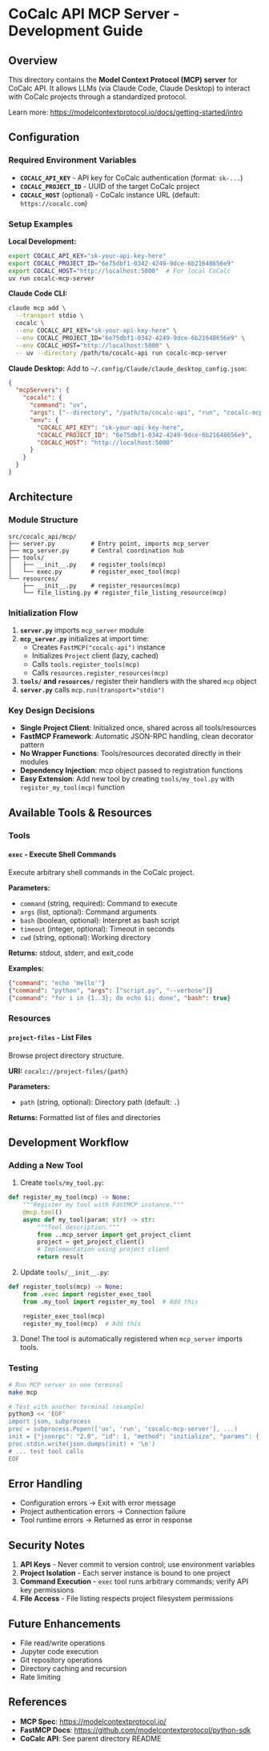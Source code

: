 # CoCalc API MCP Server - Development Guide

## Overview

This directory contains the **Model Context Protocol (MCP) server** for CoCalc API. It allows LLMs (via Claude Code, Claude Desktop) to interact with CoCalc projects through a standardized protocol.

Learn more: https://modelcontextprotocol.io/docs/getting-started/intro

## Configuration

### Required Environment Variables

- **`COCALC_API_KEY`** - API key for CoCalc authentication (format: `sk-...`)
- **`COCALC_PROJECT_ID`** - UUID of the target CoCalc project
- **`COCALC_HOST`** (optional) - CoCalc instance URL (default: `https://cocalc.com`)

### Setup Examples

**Local Development:**
```bash
export COCALC_API_KEY="sk-your-api-key-here"
export COCALC_PROJECT_ID="6e75dbf1-0342-4249-9dce-6b21648656e9"
export COCALC_HOST="http://localhost:5000"  # For local CoCalc
uv run cocalc-mcp-server
```

**Claude Code CLI:**
```bash
claude mcp add \
  --transport stdio \
  cocalc \
  --env COCALC_API_KEY="sk-your-api-key-here" \
  --env COCALC_PROJECT_ID="6e75dbf1-0342-4249-9dce-6b21648656e9" \
  --env COCALC_HOST="http://localhost:5000" \
  -- uv --directory /path/to/cocalc-api run cocalc-mcp-server
```

**Claude Desktop:**
Add to `~/.config/Claude/claude_desktop_config.json`:
```json
{
  "mcpServers": {
    "cocalc": {
      "command": "uv",
      "args": ["--directory", "/path/to/cocalc-api", "run", "cocalc-mcp-server"],
      "env": {
        "COCALC_API_KEY": "sk-your-api-key-here",
        "COCALC_PROJECT_ID": "6e75dbf1-0342-4249-9dce-6b21648656e9",
        "COCALC_HOST": "http://localhost:5000"
      }
    }
  }
}
```

## Architecture

### Module Structure

```
src/cocalc_api/mcp/
├── server.py          # Entry point, imports mcp_server
├── mcp_server.py      # Central coordination hub
├── tools/
│   ├── __init__.py    # register_tools(mcp)
│   └── exec.py        # register_exec_tool(mcp)
└── resources/
    ├── __init__.py    # register_resources(mcp)
    └── file_listing.py # register_file_listing_resource(mcp)
```

### Initialization Flow

1. **`server.py`** imports `mcp_server` module
2. **`mcp_server.py`** initializes at import time:
   - Creates `FastMCP("cocalc-api")` instance
   - Initializes `Project` client (lazy, cached)
   - Calls `tools.register_tools(mcp)`
   - Calls `resources.register_resources(mcp)`
3. **`tools/` and `resources/`** register their handlers with the shared `mcp` object
4. **`server.py`** calls `mcp.run(transport="stdio")`

### Key Design Decisions

- **Single Project Client**: Initialized once, shared across all tools/resources
- **FastMCP Framework**: Automatic JSON-RPC handling, clean decorator pattern
- **No Wrapper Functions**: Tools/resources decorated directly in their modules
- **Dependency Injection**: mcp object passed to registration functions
- **Easy Extension**: Add new tool by creating `tools/my_tool.py` with `register_my_tool(mcp)` function

## Available Tools & Resources

### Tools

#### `exec` - Execute Shell Commands

Execute arbitrary shell commands in the CoCalc project.

**Parameters:**
- `command` (string, required): Command to execute
- `args` (list, optional): Command arguments
- `bash` (boolean, optional): Interpret as bash script
- `timeout` (integer, optional): Timeout in seconds
- `cwd` (string, optional): Working directory

**Returns:** stdout, stderr, and exit_code

**Examples:**
```json
{"command": "echo 'Hello'"}
{"command": "python", "args": ["script.py", "--verbose"]}
{"command": "for i in {1..3}; do echo $i; done", "bash": true}
```

### Resources

#### `project-files` - List Files

Browse project directory structure.

**URI:** `cocalc://project-files/{path}`

**Parameters:**
- `path` (string, optional): Directory path (default: `.`)

**Returns:** Formatted list of files and directories

## Development Workflow

### Adding a New Tool

1. Create `tools/my_tool.py`:
```python
def register_my_tool(mcp) -> None:
    """Register my tool with FastMCP instance."""
    @mcp.tool()
    async def my_tool(param: str) -> str:
        """Tool description."""
        from ..mcp_server import get_project_client
        project = get_project_client()
        # Implementation using project client
        return result
```

2. Update `tools/__init__.py`:
```python
def register_tools(mcp) -> None:
    from .exec import register_exec_tool
    from .my_tool import register_my_tool  # Add this

    register_exec_tool(mcp)
    register_my_tool(mcp)  # Add this
```

3. Done! The tool is automatically registered when `mcp_server` imports tools.

### Testing

```bash
# Run MCP server in one terminal
make mcp

# Test with another terminal (example)
python3 << 'EOF'
import json, subprocess
proc = subprocess.Popen(['uv', 'run', 'cocalc-mcp-server'], ...)
init = {"jsonrpc": "2.0", "id": 1, "method": "initialize", "params": {...}}
proc.stdin.write(json.dumps(init) + '\n')
# ... test tool calls
EOF
```

## Error Handling

- Configuration errors → Exit with error message
- Project authentication errors → Connection failure
- Tool runtime errors → Returned as error in response

## Security Notes

1. **API Keys** - Never commit to version control; use environment variables
2. **Project Isolation** - Each server instance is bound to one project
3. **Command Execution** - `exec` tool runs arbitrary commands; verify API key permissions
4. **File Access** - File listing respects project filesystem permissions

## Future Enhancements

- File read/write operations
- Jupyter code execution
- Git repository operations
- Directory caching and recursion
- Rate limiting

## References

- **MCP Spec**: https://modelcontextprotocol.io/
- **FastMCP Docs**: https://github.com/modelcontextprotocol/python-sdk
- **CoCalc API**: See parent directory README

